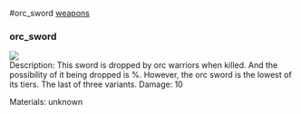 #orc_sword
<a href="/posts/wiki/weapons">weapons</a>
<div class="iteminfo">
<h3>orc_sword</h3>
<img class="pixelimage" src="https://dragon-force-studio.com/images/EF_wiki/orc_sword.png">

</div>
Description:  This sword is dropped by orc warriors when killed.  And the possibility of it being dropped is %.
However, the orc sword is the lowest of its tiers.  The last of three variants.   
Damage:  10 

Materials: unknown